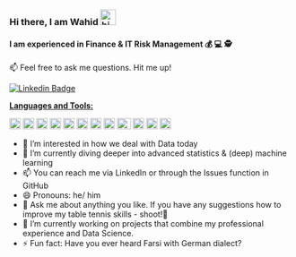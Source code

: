 ### Hi there, I am Wahid <img src="https://user-images.githubusercontent.com/1303154/88677602-1635ba80-d120-11ea-84d8-d263ba5fc3c0.gif" width="28px" alt="hi">

#### I am experienced in Finance & IT Risk Management 💰 💻 🕵️

📫 Feel free to ask me questions. Hit me up!

[![Linkedin Badge](https://img.shields.io/badge/-LinkedIn-0e76a8?style=flat&labelColor=0e76a8&logo=linkedin&logoColor=white)](https://www.linkedin.com/in/wa-ra)

[**Languages and Tools:**](https://github.com/get-icon/geticon)  

<code><img height="20" src="https://user-images.githubusercontent.com/72414477/151850216-7e09a818-4067-4d58-885e-d75369dbbf0f.svg"></code>
<code><img height="20" src="https://user-images.githubusercontent.com/72414477/151850254-2fdfb7a6-e39e-4b0d-b29a-71f6aff8f3b6.svg"></code>
<code><img height="20" width="20" src="https://user-images.githubusercontent.com/72414477/151850280-6213e977-45a5-417e-886c-aec0c58937e7.svg"></code>
<code><img height="20" src="https://user-images.githubusercontent.com/72414477/151850299-400b01dc-3cc8-491f-94be-aad25bf896dd.svg"></code>
<code><img height="20" src="https://user-images.githubusercontent.com/72414477/151850265-901d4c1e-bcd4-41c7-ae34-f8986aa09cbd.svg"></code>
<code><img height="20" width="20" src="https://user-images.githubusercontent.com/72414477/151850321-7d2b500e-1531-48d2-82e0-e6ce9aaf6086.svg"></code>
<code><img alt="HTML" width="20" height="20" src="https://user-images.githubusercontent.com/72414477/151850231-37289b78-d76a-43ad-afb3-3a09628c3780.svg"></code>
<code><img height="20" src="https://user-images.githubusercontent.com/72414477/151852356-b46c9e7a-f245-42f8-83ce-2abc7f00525f.png"></code>
<code><img height="20" width="25" src="https://user-images.githubusercontent.com/72414477/151852430-8648e96e-c5a7-40c0-8088-b40a86610895.jpg"></code>
<code><img height="20" width="20" src="https://user-images.githubusercontent.com/72414477/151852289-dc78779a-5bdc-471e-8380-6ce19a25881b.jpg"></code>
<code><img width="20" height="20" src="https://user-images.githubusercontent.com/72414477/151852722-f4c0727a-9189-4420-9ca8-284f5dc8ac0c.svg"></code>
<code><img height="20" width="20" src="https://user-images.githubusercontent.com/72414477/151852656-f2e11500-6721-45ce-af6b-0d068799b7ce.png"></code>
<code><img height="15" width="40" src="https://user-images.githubusercontent.com/72414477/151852935-fc9c3fa0-ff96-4af6-a5df-d1b0f3deab1d.png"></code>


 
 - 👀 I’m interested in how we deal with Data today 
 - 🌱 I’m currently diving deeper into advanced statistics & (deep) machine learning
 - 📫 You can reach me via LinkedIn or through the Issues function in GitHub
 - 😄 Pronouns: he/ him
 - 💬 Ask me about anything you like. If you have any suggestions how to improve my table tennis skills - shoot!🏓
 - 🔭 I’m currently working on projects that combine my professional experience and Data Science.
 - ⚡ Fun fact: Have you ever heard Farsi with German dialect?

<!---
Wahido589/Wahido589 is a ✨ special ✨ repository because its `README.md` (this file) appears on your GitHub profile.
You can click the Preview link to take a look at your changes.
--->
